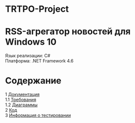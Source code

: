 # TRTPO-Project
# RSS-агрегатор новостей для Windows 10
Язык реализации: C#  
Платформа: .NET Framework 4.6

# Содержание
1 [Документация](Documents)  
1.1 [Требования](Documents/Requirements/Requirements%20Document.md)  
1.2 [Диаграммы](Documents/System%20project/README.md)  
2 [Код](Code)  
3 [Информация о тестировании]()  
